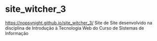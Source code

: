 # site_witcher_3
https://nopsynight.github.io/site_witcher_3/
Site de Site desenvolvido na disciplina de Introdução à Tecnologia Web do Curso de Sistemas de Informação  
